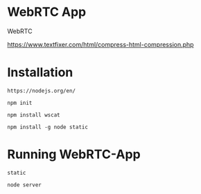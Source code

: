 # WebRTC App
WebRTC 

https://www.textfixer.com/html/compress-html-compression.php

 Installation
============================================================

```
https://nodejs.org/en/
```

```
npm init
```

```
npm install wscat
```

```
npm install -g node static
```

Running WebRTC-App
============================================================
```
static
```

```
node server
```